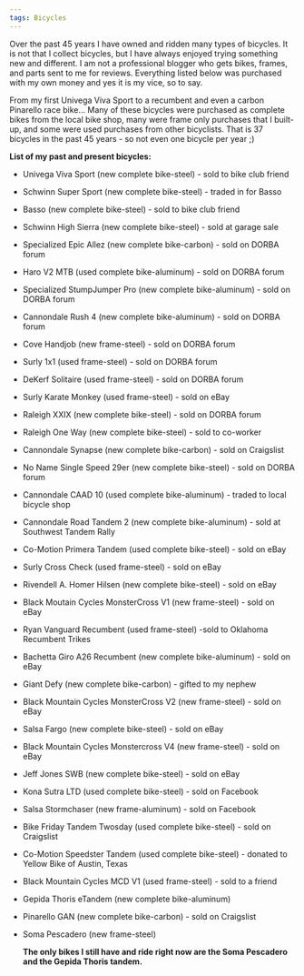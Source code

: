 ```yaml
---
tags: Bicycles
---
```


Over the past 45 years I have owned and ridden many types of bicycles. It is not that I collect bicycles, but I have always enjoyed trying something new and different. I am not a professional blogger who gets bikes, frames, and parts sent to me for reviews. Everything listed below was purchased with my own money and yes it is my vice, so to say.

From my first Univega Viva Sport to a recumbent and even a carbon Pinarello race bike...
Many of these bicycles were purchased as complete bikes from the local bike shop, many were frame only purchases that I built-up, and some were used purchases from other bicyclists. That is 37 bicycles in the past 45 years - so not even one bicycle per year ;)

**List of my past and present bicycles:**

- Univega Viva Sport (new complete bike-steel) - sold to bike club friend
- Schwinn Super Sport (new complete bike-steel) - traded in for Basso
- Basso (new complete bike-steel) - sold to bike club friend
- Schwinn High Sierra (new complete bike-steel) - sold at garage sale
- Specialized Epic Allez (new complete bike-carbon) - sold on DORBA forum
- Haro V2 MTB (used complete bike-aluminum) - sold on DORBA forum
- Specialized StumpJumper Pro (new complete bike-aluminum) - sold on DORBA forum
- Cannondale Rush 4 (new complete bike-aluminum) - sold on DORBA forum
- Cove Handjob (new frame-steel) - sold on DORBA forum
- Surly 1x1 (used frame-steel) - sold on DORBA forum
- DeKerf Solitaire (used frame-steel) - sold on DORBA forum
- Surly Karate Monkey (used frame-steel) - sold on eBay
- Raleigh XXIX (new complete bike-steel) - sold on DORBA forum
- Raleigh One Way (new complete bike-steel) - sold to co-worker
- Cannondale Synapse (new complete bike-carbon) - sold on Craigslist
- No Name Single Speed 29er (new complete bike-steel) - sold on DORBA forum
- Cannondale CAAD 10 (used complete bike-aluminum) - traded to local bicycle shop
- Cannondale Road Tandem 2 (new complete bike-aluminum) - sold at Southwest Tandem Rally
- Co-Motion Primera Tandem (used complete bike-steel) - sold on eBay
- Surly Cross Check (used frame-steel) - sold on eBay
- Rivendell A. Homer Hilsen (new complete bike-steel) - sold on eBay
- Black Moutain Cycles MonsterCross V1 (new frame-steel) - sold on eBay
- Ryan Vanguard Recumbent (used frame-steel) -sold to Oklahoma Recumbent Trikes
- Bachetta Giro A26 Recumbent (new complete bike-aluminum) - sold on eBay
- Giant Defy (new complete bike-carbon) - gifted to my nephew
- Black Mountain Cycles MonsterCross V2 (new frame-steel) - sold on eBay
- Salsa Fargo (new complete bike-steel) - sold on eBay
- Black Mountain Cycles Monstercross V4 (new frame-steel) - sold on eBay
- Jeff Jones SWB (new complete bike-steel) - sold on eBay
- Kona Sutra LTD (used complete bike-steel) - sold on Facebook
- Salsa Stormchaser (new frame-aluminum) - sold on Facebook
- Bike Friday Tandem Twosday (used complete bike-steel) - sold on Craigslist
- Co-Motion Speedster Tandem (used complete bike-steel) - donated to Yellow Bike of Austin, Texas
- Black Mountain Cycles MCD V1 (used frame-steel) - sold to a friend
- Gepida Thoris eTandem (new complete bike-aluminum)
- Pinarello GAN (new complete bike-carbon) - sold on Craigslist
- Soma Pescadero (new frame-steel)

  **The only bikes I still have and ride right now are the Soma Pescadero and the Gepida Thoris tandem.**

